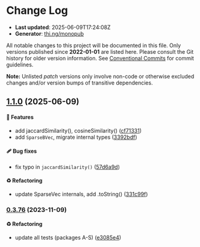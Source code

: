 # Change Log

- **Last updated**: 2025-06-09T17:24:08Z
- **Generator**: [thi.ng/monopub](https://thi.ng/monopub)

All notable changes to this project will be documented in this file.
Only versions published since **2022-01-01** are listed here.
Please consult the Git history for older version information.
See [Conventional Commits](https://conventionalcommits.org/) for commit guidelines.

**Note:** Unlisted _patch_ versions only involve non-code or otherwise excluded changes
and/or version bumps of transitive dependencies.

## [1.1.0](https://github.com/thi-ng/umbrella/tree/@thi.ng/sparse@1.1.0) (2025-06-09)

#### 🚀 Features

- add jaccardSimilarity(), cosineSimilarity() ([cf71331](https://github.com/thi-ng/umbrella/commit/cf71331))
- add `SparseBVec`, migrate internal types ([3392bdf](https://github.com/thi-ng/umbrella/commit/3392bdf))

#### 🩹 Bug fixes

- fix typo in `jaccardSimilarity()` ([57d6a9d](https://github.com/thi-ng/umbrella/commit/57d6a9d))

#### ♻️ Refactoring

- update SparseVec internals, add .toString() ([331c99f](https://github.com/thi-ng/umbrella/commit/331c99f))

### [0.3.76](https://github.com/thi-ng/umbrella/tree/@thi.ng/sparse@0.3.76) (2023-11-09)

#### ♻️ Refactoring

- update all tests (packages A-S) ([e3085e4](https://github.com/thi-ng/umbrella/commit/e3085e4))

